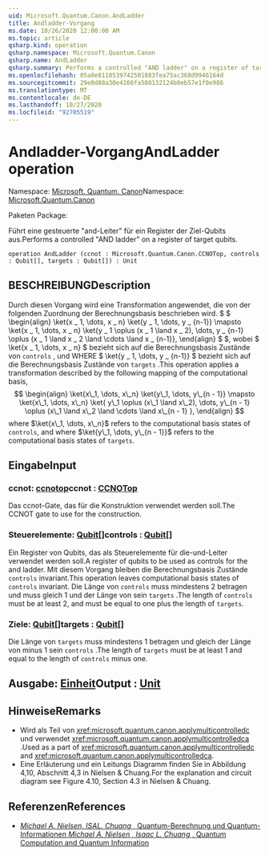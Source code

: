 ```yaml
---
uid: Microsoft.Quantum.Canon.AndLadder
title: Andladder-Vorgang
ms.date: 10/26/2020 12:00:00 AM
ms.topic: article
qsharp.kind: operation
qsharp.namespace: Microsoft.Quantum.Canon
qsharp.name: AndLadder
qsharp.summary: Performs a controlled "AND ladder" on a register of target qubits.
ms.openlocfilehash: 05a0e8110539742501883fea75ac368d9946164d
ms.sourcegitcommit: 29e0d88a30e4166fa580132124b0eb57e1f0e986
ms.translationtype: MT
ms.contentlocale: de-DE
ms.lasthandoff: 10/27/2020
ms.locfileid: "92705519"
---
```

# <a name="andladder-operation"></a><span data-ttu-id="af5b4-102">Andladder-Vorgang</span><span class="sxs-lookup"><span data-stu-id="af5b4-102">AndLadder operation</span></span>

<span data-ttu-id="af5b4-103">Namespace: [Microsoft. Quantum. Canon](xref:Microsoft.Quantum.Canon)</span><span class="sxs-lookup"><span data-stu-id="af5b4-103">Namespace: [Microsoft.Quantum.Canon](xref:Microsoft.Quantum.Canon)</span></span>

<span data-ttu-id="af5b4-104">Paketen [](https://nuget.org/packages/)</span><span class="sxs-lookup"><span data-stu-id="af5b4-104">Package: [](https://nuget.org/packages/)</span></span>


<span data-ttu-id="af5b4-105">Führt eine gesteuerte "and-Leiter" für ein Register der Ziel-Qubits aus.</span><span class="sxs-lookup"><span data-stu-id="af5b4-105">Performs a controlled "AND ladder" on a register of target qubits.</span></span>

```qsharp
operation AndLadder (ccnot : Microsoft.Quantum.Canon.CCNOTop, controls : Qubit[], targets : Qubit[]) : Unit
```


## <a name="description"></a><span data-ttu-id="af5b4-106">BESCHREIBUNG</span><span class="sxs-lookup"><span data-stu-id="af5b4-106">Description</span></span>

<span data-ttu-id="af5b4-107">Durch diesen Vorgang wird eine Transformation angewendet, die von der folgenden Zuordnung der Berechnungsbasis beschrieben wird. $ $ \begin{align} \ket{x \_ 1, \dots, x \_ n} \ket{y \_ 1, \dots, y \_ {n-1}} \mapsto \ket{x \_ 1, \dots, x \_ n} \ket{y \_ 1 \oplus (x \_ 1 \land x \_ 2), \dots, y \_ {n-1} \oplus (x \_ 1 \land x \_ 2 \land \cdots \land x \_ {n-1}}, \end{align} $ $, wobei $ \ket{x \_ 1, \dots, x \_ n} $ bezieht sich auf die Berechnungsbasis Zustände von `controls` , und WHERE $ \ket{y \_ 1, \dots, y \_ {n-1}} $ bezieht sich auf die Berechnungsbasis Zustände von `targets` .</span><span class="sxs-lookup"><span data-stu-id="af5b4-107">This operation applies a transformation described by the following mapping of the computational basis, $$ \begin{align} \ket{x\_1, \dots, x\_n} \ket{y\_1, \dots, y\_{n - 1}} \mapsto \ket{x\_1, \dots, x\_n} \ket{ y\_1 \oplus (x\_1 \land x\_2), \dots, y\_{n - 1} \oplus (x\_1 \land x\_2 \land \cdots \land x\_{n - 1} }, \end{align} $$ where $\ket{x\_1, \dots, x\_n}$ refers to the computational basis states of `controls`, and where $\ket{y\_1, \dots, y\_{n - 1}}$ refers to the computational basis states of `targets`.</span></span>

## <a name="input"></a><span data-ttu-id="af5b4-108">Eingabe</span><span class="sxs-lookup"><span data-stu-id="af5b4-108">Input</span></span>

### <a name="ccnot--ccnotop"></a><span data-ttu-id="af5b4-109">ccnot: [ccnotop](xref:Microsoft.Quantum.Canon.CCNOTop)</span><span class="sxs-lookup"><span data-stu-id="af5b4-109">ccnot : [CCNOTop](xref:Microsoft.Quantum.Canon.CCNOTop)</span></span>

<span data-ttu-id="af5b4-110">Das ccnot-Gate, das für die Konstruktion verwendet werden soll.</span><span class="sxs-lookup"><span data-stu-id="af5b4-110">The CCNOT gate to use for the construction.</span></span>


### <a name="controls--qubit"></a><span data-ttu-id="af5b4-111">Steuerelemente: [Qubit](xref:microsoft.quantum.lang-ref.qubit)[]</span><span class="sxs-lookup"><span data-stu-id="af5b4-111">controls : [Qubit](xref:microsoft.quantum.lang-ref.qubit)[]</span></span>

<span data-ttu-id="af5b4-112">Ein Register von Qubits, das als Steuerelemente für die-und-Leiter verwendet werden soll.</span><span class="sxs-lookup"><span data-stu-id="af5b4-112">A register of qubits to be used as controls for the and ladder.</span></span>
<span data-ttu-id="af5b4-113">Mit diesem Vorgang bleiben die Berechnungsbasis Zustände `controls` invariant.</span><span class="sxs-lookup"><span data-stu-id="af5b4-113">This operation leaves computational basis states of `controls` invariant.</span></span>
<span data-ttu-id="af5b4-114">Die Länge von `controls` muss mindestens 2 betragen und muss gleich 1 und der Länge von sein `targets` .</span><span class="sxs-lookup"><span data-stu-id="af5b4-114">The length of `controls` must be at least 2, and must be equal to one plus the length of `targets`.</span></span>


### <a name="targets--qubit"></a><span data-ttu-id="af5b4-115">Ziele: [Qubit](xref:microsoft.quantum.lang-ref.qubit)[]</span><span class="sxs-lookup"><span data-stu-id="af5b4-115">targets : [Qubit](xref:microsoft.quantum.lang-ref.qubit)[]</span></span>

<span data-ttu-id="af5b4-116">Die Länge von `targets` muss mindestens 1 betragen und gleich der Länge von minus 1 sein `controls` .</span><span class="sxs-lookup"><span data-stu-id="af5b4-116">The length of `targets` must be at least 1 and equal to the length of `controls` minus one.</span></span>



## <a name="output--unit"></a><span data-ttu-id="af5b4-117">Ausgabe: [Einheit](xref:microsoft.quantum.lang-ref.unit)</span><span class="sxs-lookup"><span data-stu-id="af5b4-117">Output : [Unit](xref:microsoft.quantum.lang-ref.unit)</span></span>



## <a name="remarks"></a><span data-ttu-id="af5b4-118">Hinweise</span><span class="sxs-lookup"><span data-stu-id="af5b4-118">Remarks</span></span>

- <span data-ttu-id="af5b4-119">Wird als Teil von <xref:microsoft.quantum.canon.applymulticontrolledc> und verwendet <xref:microsoft.quantum.canon.applymulticontrolledca> .</span><span class="sxs-lookup"><span data-stu-id="af5b4-119">Used as a part of <xref:microsoft.quantum.canon.applymulticontrolledc> and <xref:microsoft.quantum.canon.applymulticontrolledca>.</span></span>
- <span data-ttu-id="af5b4-120">Eine Erläuterung und ein Leitungs Diagramm finden Sie in Abbildung 4,10, Abschnitt 4,3 in Nielsen & Chuang.</span><span class="sxs-lookup"><span data-stu-id="af5b4-120">For the explanation and circuit diagram see Figure 4.10, Section 4.3 in Nielsen & Chuang.</span></span>

## <a name="references"></a><span data-ttu-id="af5b4-121">Referenzen</span><span class="sxs-lookup"><span data-stu-id="af5b4-121">References</span></span>

- [<span data-ttu-id="af5b4-122">*Michael A. Nielsen, ISAL. Chuang* , Quantum-Berechnung und Quantum-Informationen</span><span class="sxs-lookup"><span data-stu-id="af5b4-122"> *Michael A. Nielsen , Isaac L. Chuang* , Quantum Computation and Quantum Information </span></span>](http://doi.org/10.1017/CBO9780511976667)